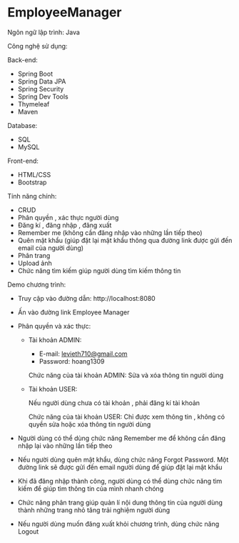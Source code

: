 # EmployeeManager
Ngôn ngữ lập trình: Java

Công nghệ sử dụng:

Back-end:
 - Spring Boot
 - Spring Data JPA
 - Spring Security
 - Spring Dev Tools
 - Thymeleaf
 - Maven
 
Database:
 - SQL
 - MySQL
 
Front-end:
 - HTML/CSS
 - Bootstrap
 
 Tính năng chính:
 
  - CRUD
  - Phân quyền , xác thực người dùng
  - Đăng kí , đăng nhập , đăng xuất
  - Remember me (không cần đăng nhập vào những lần tiếp theo)
  - Quên mật khẩu (giúp đặt lại mật khẩu thông qua đường link được gửi đến email của người dùng)
  - Phân trang
  - Upload ảnh
  - Chức năng tìm kiếm giúp người dùng tìm kiếm thông tin
  
 Demo chương trình:
 
 - Truy cập vào đường dẫn: http://localhost:8080
 
 - Ấn vào đường link Employee Manager
 
 - Phân quyền và xác thực:
 
    - Tài khoản ADMIN:
       + E-mail: levieth710@gmail.com
       + Password: hoang1309
    
       Chức năng của tài khoản ADMIN: Sửa và xóa thông tin người dùng
    - Tài khoản USER:
 
       Nếu người dùng chưa có tài khoản , phải đăng kí tài khoản
   
       Chức năng của tài khoản USER: Chỉ được xem thông tin , không có quyền sửa hoặc xóa thông tin người dùng
  
  - Người dùng có thể dùng chức năng Remember me để không cần đăng nhập lại vào những lần tiếp theo
  
  - Nếu người dùng quên mật khẩu, dùng chức năng Forgot Password. Một đường link sẽ được gửi đến email người dùng để giúp đặt lại mật khẩu
  
  - Khi đã đăng nhập thành công, người dùng có thể dùng chức năng tìm kiếm để giúp tìm thông tin của mình nhanh chóng
  
  - Chức năng phân trang giúp quản lí nội dung thông tin của người dùng thành những trang nhỏ tăng trải nghiệm người dùng
  
  - Nếu người dùng muốn đăng xuất khỏi chương trình, dùng chức năng Logout
  
  
 
 

